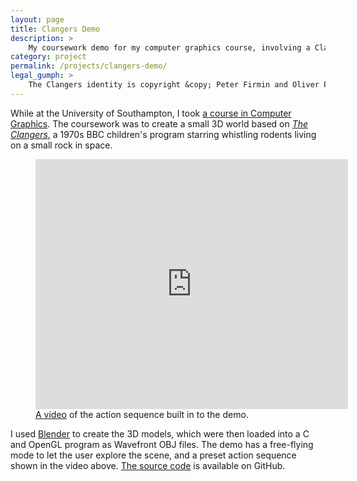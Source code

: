 ```yaml
---
layout: page
title: Clangers Demo
description: >
    My coursework demo for my computer graphics course, involving a Clanger and a badly-flown spacecraft.
category: project
permalink: /projects/clangers-demo/
legal_gumph: >
    The Clangers identity is copyright &copy; Peter Firmin and Oliver Postgate. I am in no way associated with or endorsed by the BBC, Smallfilms, Peter Firmin or Oliver Postgate. For texture and code credits, see <a href="https://github.com/HarryCutts/comp3004-coursework#credits">the README on GitHub</a>.
---
```


While at the University of Southampton, I took [a course in Computer Graphics][comp3004]. The coursework was to create a small 3D world based on [*The Clangers*](https://en.wikipedia.org/wiki/Clangers), a 1970s BBC children's program starring whistling rodents living on a small rock in space.

<figure>
	<iframe src="https://player.vimeo.com/video/83759625?title=0&byline=0&portrait=0" width="500" height="400" frameborder="0" webkitallowfullscreen mozallowfullscreen allowfullscreen>
		<a href="https://vimeo.com/83759625">COMP3004 Coursework - The Clangers</a> from <a href="https://vimeo.com/harrycutts">Harry Cutts</a> on <a href="https://vimeo.com">Vimeo</a>.
	</iframe>
	<figcaption>
		<a href="https://vimeo.com/83759625">A video</a> of the action sequence built in to the demo.
	</figcaption>
	<!-- TODO: colour video controls according to site colour scheme (supported in Vimeo's embed options). -->
</figure>

I used [Blender][] to create the 3D models, which were then loaded into a C and OpenGL program as Wavefront OBJ files. The demo has a free-flying mode to let the user explore the scene, and a preset action sequence shown in the video above. [The source code](https://github.com/HarryCutts/comp3004-coursework) is available on GitHub.

[comp3004]: http://www.ecs.soton.ac.uk/module/COMP3004
[Blender]: https://www.blender.org/

